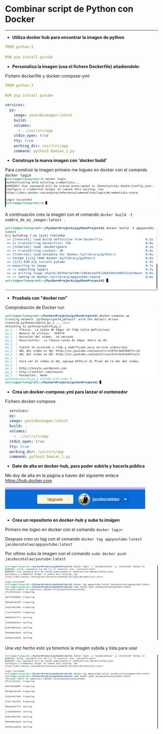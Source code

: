 # Combinar script de Python con Docker


---

* **Utiliza docker hub para encontrar la imagen de python**

```yml
FROM python:3

RUN pip install pytube

```

    
* **Personaliza la imagen (usa el fichero Dockerfile) añadiendole:**

Fichero dockerfile y docker-compose-yml
```yml
FROM python:3

RUN pip install pytube


```

```yml
services:
  py:
    image: youtubeimagen:latest
    build: .
    volumes:
      - .:/usr/src/app
    stdin_open: true
    tty: true
    working_dir: /usr/src/app
    command: python3 Damian_1.py
```
* **Construye la nueva imagen con 'docker build'**

Para construir la imagen primero me logueo en docker con el comando ```docker login ```
![Imagen](https://github.com/Jacobo1234556/Protectodamian/blob/master/Imagenes/Captura%20de%20pantalla%20de%202023-03-02%2017-35-01.png?raw=true)

A continuación creo la imagen con el comando ```docker build -t nombre_de_mi_imagen:latest .```

![Imagen](https://github.com/Jacobo1234556/Protectodamian/blob/master/Imagenes/Captura%20de%20pantalla%20de%202023-03-08%2017-54-06.png?raw=true)

* **Pruebala con "docker run"**

Comprobación de Docker run

![Imagen](https://github.com/Jacobo1234556/Protectodamian/blob/master/Imagenes/Captura%20de%20pantalla%20de%202023-03-08%2018-27-11.png?raw=true)



* **Crea un docker-compose.yml para lanzar el contenedor**

Fichero docker-compose

  ``` yml
    services:
    py:
    image: youtubeimagen:latest
    build: .
    volumes:
      - .:/usr/src/app
    stdin_open: true
    tty: true
    working_dir: /usr/src/app
    command: python3 Damian_1.py
 
   ```
* **Date de alta en docker-hub, para poder subirla y hacerla pública**

Me doy de alta en la página a traves del siguiente enlace https://hub.docker.com

![img.png](https://github.com/Jacobo1234556/Protectodamian/blob/master/Imagenes/img.png?raw=true)

* **Crea un repositorio en docker-hub y sube tu imágen**

Primero me logeo en docker con el comando ```docker login```

Despues creo un tag con el comando ```docker tag appyoutube:latest jacobocatelao/appyoutube:latest ```

Por ultimo subo la imagen con el comando ``` sudo docker push jacobocatelao/youtube:latest ```

![img.png](https://github.com/Jacobo1234556/Protectodamian/blob/master/Imagenes/captura.png?raw=true)

Una vez hecho estó ya tenemos la imagén subida y lista para usar

![img.png](https://github.com/Jacobo1234556/Protectodamian/blob/master/Imagenes/captura.png?raw=true)
